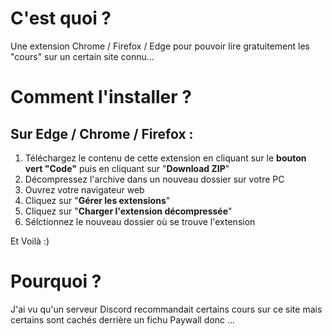 # C'est quoi ?
Une extension Chrome / Firefox / Edge pour pouvoir lire gratuitement les "cours" sur un certain site connu...

# Comment l'installer ? 

## Sur Edge / Chrome / Firefox : 

1) Téléchargez le contenu de cette extension en cliquant sur le **bouton vert "Code"** puis en cliquant sur "**Download ZIP**"
2) Décompressez l'archive dans un nouveau dossier sur votre PC
3) Ouvrez votre navigateur web
4) Cliquez sur "**Gérer les extensions**"
5) Cliquez sur "**Charger l'extension décompressée**"
6) Sélctionnez le nouveau dossier où se trouve l'extension

Et Voilà :)

# Pourquoi ? 

J'ai vu qu'un serveur Discord recommandait certains cours sur ce site mais certains sont cachés derrière un fichu Paywall donc ... 
